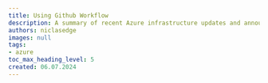 ```yaml
---
title: Using Github Workflow
description: A summary of recent Azure infrastructure updates and announcements
authors: niclasedge
images: null
tags:
- azure
toc_max_heading_level: 5
created: 06.07.2024
---
```


